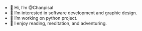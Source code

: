 - 👋 Hi, I’m @Chanpisal
- 👀 I’m interested in software development and graphic design. 
- 🌱 I’m working on python project. 
- 💞️ I enjoy reading, meditation, and adventuring. 


<!---
Chanpisal/Chanpisal is a ✨ special ✨ repository because its `README.md` (this file) appears on your GitHub profile.
You can click the Preview link to take a look at your changes.
--->
